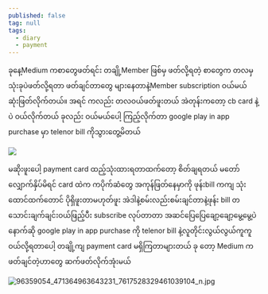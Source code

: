 ```yaml
---
published: false
tag: null
tags:
  - diary
  - payment
---
```


ခုနေ့Medium ကစာတွေဖတ်ရင်း တချို့Member ဖြစ်မှ ဖတ်လို့ရတဲ့ စာတွေက တလမှ သုံးခုပဲဖတ်လို့ရတာ
ဖတ်ချင်တာတွေ များနေတာနဲ့Member subscription ဝယ်မယ်ဆုံးဖြတ်လိုက်တယ်။
အရင် ကလည်း တလဝယ်ဖတ်ဖူးတယ် အဲတုန်းကတော့ cb card နဲ့ပဲ ဝယ်လိုက်တယ် ခုလည်း ဝယ်မယ်ပေါ့ ကြည့်လိုက်တာ google play in app purchase မှာ telenor bill ကိုသွားတွေ့မိတယ်

![]({{site.baseurl}}/_posts/96115577_1625967334233177_4615830447119663104_n.jpg)

မဆိုးဖူးပေါ့ payment card ထည့်သုံးထားရတာထက်တော့ စိတ်ချရတယ် မတော် လျှောက်နှိပ်မိရင် card ထဲက ကပိုက်ဆံတွေ အကုန်ဖြတ်နေမှာကို ဖုန်းbill ကကျ သုံးထောင်ထက်တောင် ပိုရှိဖူးတာမဟုတ်ဖူး အဲဒါနဲ့စမ်းလည်းစမ်းချင်တာနဲ့ဖုန်း bill တသောင်းချက်ချင်းဝယ်ဖြည့်ပီး subscribe လုပ်တာတာ အဆင်ပြေပြေချော့ချော့မွေ့မွေ့ပဲ နောက်ဆို google play in app purchase ကို telenor bill နဲ့လူတိုင်းလွယ်လွယ်ကူကူဝယ်လို့ရတာပေါ့ တချို့ကျ payment card မရှိကြတာများတယ်
ခု တော့ Medium က ဖတ်ချင်တဲ့ဟာတွေ ဆက်ဖတ်လိုက်အုံးမယ် 

![96359054_471364963643231_7617528329461039104_n.jpg]({{site.baseurl}}/_posts/96359054_471364963643231_7617528329461039104_n.jpg)




